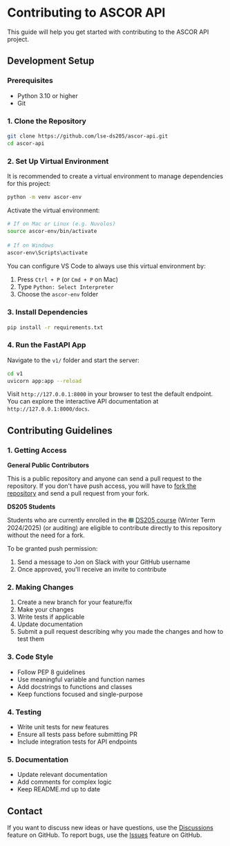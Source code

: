 # Contributing to ASCOR API

This guide will help you get started with contributing to the ASCOR API project.

## Development Setup

### Prerequisites

- Python 3.10 or higher
- Git

### 1. Clone the Repository

```bash
git clone https://github.com/lse-ds205/ascor-api.git
cd ascor-api
```

### 2. Set Up Virtual Environment
It is recommended to create a virtual environment to manage dependencies for this project:

```bash
python -m venv ascor-env
```

Activate the virtual environment:
```bash
# If on Mac or Linux (e.g. Nuvolos)
source ascor-env/bin/activate

# If on Windows
ascor-env\Scripts\activate
```

You can configure VS Code to always use this virtual environment by:

1. Press `Ctrl + P` (or `Cmd + P` on Mac)
2. Type `Python: Select Interpreter`
3. Choose the `ascor-env` folder

### 3. Install Dependencies

```bash
pip install -r requirements.txt
```

### 4. Run the FastAPI App

Navigate to the `v1/` folder and start the server:

```bash
cd v1
uvicorn app:app --reload
```

Visit `http://127.0.0.1:8000` in your browser to test the default endpoint. You can explore the interactive API documentation at `http://127.0.0.1:8000/docs`.

## Contributing Guidelines

### 1. Getting Access

**General Public Contributors**

This is a public repository and anyone can send a pull request to the repository. If you don't have push access, you will have to [fork the repository](https://docs.github.com/en/get-started/quickstart/fork-a-repo) and send a pull request from your fork.

**DS205 Students**

Students who are currently enrolled in the <img src="./icons/DS205_2024_25_icon_200px.png" alt="Image Created with AI Designer" role="presentation" style="object-fit: cover;width:0.9em;height:0.9em;vertical-align: middle;padding-bottom: 0.2em;"/> [DS205 course](https://lse-dsi.github.io/DS205) (Winter Term 2024/2025) (or auditing) are eligible to contribute directly to this repository without the need for a fork.

To be granted push permission:

1. Send a message to Jon on Slack with your GitHub username
2. Once approved, you'll receive an invite to contribute

### 2. Making Changes

1. Create a new branch for your feature/fix
2. Make your changes
3. Write tests if applicable
4. Update documentation
5. Submit a pull request describing why you made the changes and how to test them

### 3. Code Style

- Follow PEP 8 guidelines
- Use meaningful variable and function names
- Add docstrings to functions and classes
- Keep functions focused and single-purpose

### 4. Testing

- Write unit tests for new features
- Ensure all tests pass before submitting PR
- Include integration tests for API endpoints

### 5. Documentation

- Update relevant documentation
- Add comments for complex logic
- Keep README.md up to date

## Contact

If you want to discuss new ideas or have questions, use the [Discussions](https://github.com/lse-ds205/ascor-api/discussions) feature on GitHub. To report bugs, use the [Issues](https://github.com/lse-ds205/ascor-api/issues) feature on GitHub.
